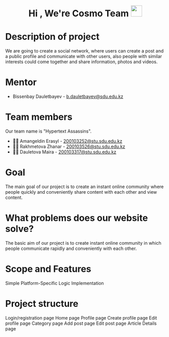 <h1 align="center">Hi , We're Cosmo Team <img src="https://media.giphy.com/media/hvRJCLFzcasrR4ia7z/giphy.gif" width="35"></h1>

# Description of project
We are going to create a social network, where users can create a post and a public profile and communicate with other users, also people with similar interests could come together and share information, photos and videos.

# Mentor
- Bissenbay Dauletbayev - b.dauletbayev@sdu.edu.kz

# Team members
Our team name is "Hypertext Assassins".

* :man_technologist: Amangeldin Erasyl - 200103252@stu.sdu.edu.kz
* :woman_technologist: Rakhmetova Zhanar - 200103526@stu.sdu.edu.kz
* :woman_technologist: Dauletova Maira - 200103317@stu.sdu.edu.kz

# Goal
The main goal of our project is to create an instant online community where people quickly and conveniently share content with each other and view content.

# What problems does our website solve?
The basic aim of our project is to create instant online community in which people communicate rapidly and conveniently with each other.

# Scope and Features
Simple Platform-Specific Logic Implementation

# Project structure
Login/registration page
Home page
Profile page
Create profile page
Edit profile page
Category page
Add post page
Edit post page
Article Details page
